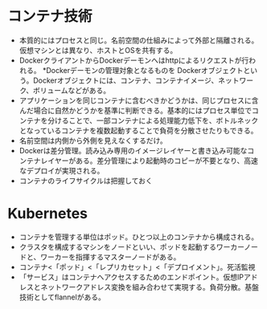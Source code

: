 
# コンテナ技術
* 本質的にはプロセスと同じ。名前空間の仕組みによって外部と隔離される。仮想マシンとは異なり、ホストとOSを共有する。
* DockerクライアントからDockerデーモンへはhttpによるリクエストが行われる。
*Dockerデーモンの管理対象となるものを Dockerオブジェクトという。Dockerオブジェクトには、コンテナ、コンテナイメージ、ネットワーク、ボリュームなどがある。
* アプリケーションを同じコンテナに含むべきかどうかは、同じプロセスに含んだ場合に自然かどうかを基準に判断できる。基本的にはプロセス単位でコンテナを分けることで、一部コンテナによる処理能力低下を、ボトルネックとなっているコンテナを複数起動することで負荷を分散させたりもできる。
* 名前空間は内側から外側を見えなくするだけ。
* Dockerは差分管理。読み込み専用のイメージレイヤーと書き込み可能なコンテナレイヤーがある。差分管理により起動時のコピーが不要となり、高速なデプロイが実現される。
* コンテナのライフサイクルは把握しておく

# Kubernetes
* コンテナを管理する単位はポッド。ひとつ以上のコンテナから構成される。
* クラスタを構成するマシンをノードといい、ポッドを起動するワーカーノードと、ワーカーを指揮するマスターノードがある。
* コンテナ<「ポッド」<「レプリカセット」<「デプロイメント」。死活監視
* 「サービス」はコンテナへアクセスするためのエンドポイント。仮想IPアドレスとネットワークアドレス変換を組み合わせて実現する。負荷分散。基盤技術としてflannelがある。

